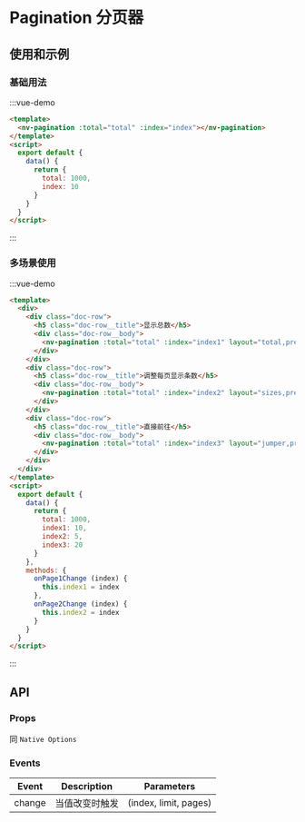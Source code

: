 # Pagination 分页器

## 使用和示例

### 基础用法

:::vue-demo
```html
<template>
  <nv-pagination :total="total" :index="index"></nv-pagination>
</template>
<script>
  export default {
    data() {
      return {
        total: 1000,
        index: 10
      }
    }
  }
</script>  
```
:::

### 多场景使用

:::vue-demo
```html
<template>
  <div>
    <div class="doc-row">
      <h5 class="doc-row__title">显示总数</h5>
      <div class="doc-row__body">
        <nv-pagination :total="total" :index="index1" layout="total,prev,pager,next" @change="onPage1Change"></nv-pagination>
      </div>  
    </div>
    <div class="doc-row">
      <h5 class="doc-row__title">调整每页显示条数</h5>
      <div class="doc-row__body">
        <nv-pagination :total="total" :index="index2" layout="sizes,prev,pager,next" @change="onPage2Change"></nv-pagination>
      </div>  
    </div>
    <div class="doc-row">
      <h5 class="doc-row__title">直接前往</h5>
      <div class="doc-row__body">
        <nv-pagination :total="total" :index="index3" layout="jumper,prev,pager,next" ></nv-pagination>
      </div>  
    </div>
  </div>  
</template>
<script>
  export default {
    data() {
      return {
        total: 1000,
        index1: 10,
        index2: 5,
        index3: 20
      }
    },
    methods: {
      onPage1Change (index) {
        this.index1 = index 
      },
      onPage2Change (index) {
        this.index2 = index 
      }
    }
  }
</script>  
```
:::


## API

### Props

同 `Native Options`


### Events

| Event  | Description | Parameters |
| ----------- | ----------- | ----------- |
| change | 当值改变时触发 | (index, limit, pages) |